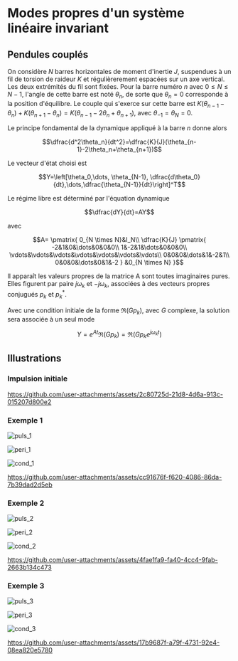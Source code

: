 # Modes propres d'un système linéaire invariant

## Pendules couplés

On considère $N$ barres horizontales de moment d'inertie $J$, suspendues à un fil de torsion de raideur $K$ et régulièrerement espacées sur un axe vertical. Les deux extrémités du fil sont fixées. Pour la barre numéro $n$ avec $0\leq N \leq N-1$, l'angle de cette barre est noté $\theta_n$, de sorte que $\theta_n=0$ corresponde à la position d'équilibre. Le couple qui s'exerce sur cette barre est $K(\theta_{n-1}-\theta_n) + K(\theta_{n+1}-\theta_n)=K(\theta_{n-1}-2\theta_n+\theta_{n+1})$, avec $\theta_{-1}=\theta_N=0$.

Le principe fondamental de la dynamique appliqué à la barre $n$ donne alors

$$\dfrac{d^2\theta_n}{dt^2}=\dfrac{K}{J}(\theta_{n-1}-2\theta_n+\theta_{n+1})$$

Le vecteur d'état choisi est

$$Y=\left[\theta_0,\dots, \theta_{N-1}, \dfrac{d\theta_0}{dt},\dots,\dfrac{\theta_{N-1}}{dt}\right]^T$$

Le régime libre est déterminé par l'équation dynamique

$$\dfrac{dY}{dt}=AY$$

avec

$$A=
\pmatrix{
0_{N \times N}&I_N\\
\dfrac{K}{J}
\pmatrix{
-2&1&0&\dots&0&0&0\\
1&-2&1&\dots&0&0&0\\
\vdots&\vdots&\vdots&\vdots&\vdots&\vdots&\vdots\\
0&0&0&\dots&1&-2&1\\
0&0&0&\dots&0&1&-2
}
&0_{N \times N}
}$$

Il apparaît les valeurs propres de la matrice A sont toutes imaginaires pures. Elles figurent par paire $j\omega_k$ et $-j\omega_k$, associées à des vecteurs propres conjugués $p_k$ et $p_k^*$.

Avec une condition initiale de la forme $\Re(Gp_k)$, avec $G$ complexe, la solution sera associée à un seul mode

$$Y=e^{At}\Re(Gp_k)=\Re(Gp_ke^{j\omega_kt})$$
 
## Illustrations

### Impulsion initiale

https://github.com/user-attachments/assets/2c80725d-21d8-4d6a-913c-015207d800e2

### Exemple 1

![puls_1](https://github.com/user-attachments/assets/67026d3f-120c-4ff4-892d-b11f21a61507)

![peri_1](https://github.com/user-attachments/assets/75e62acc-fad3-4aeb-9601-50c2baf802de)

![cond_1](https://github.com/user-attachments/assets/7e4266bb-dfbc-4af2-a88d-f1c623f5179f)

https://github.com/user-attachments/assets/cc91676f-f620-4086-86da-7b39dad2d5eb

### Exemple 2

![puls_2](https://github.com/user-attachments/assets/7567ff9d-2d39-4276-955b-838ef3889a4d)

![peri_2](https://github.com/user-attachments/assets/7b915255-810a-4b11-8264-eccaa4e62f71)

![cond_2](https://github.com/user-attachments/assets/3eda74c2-9e05-40f5-b170-7565704b6285)

https://github.com/user-attachments/assets/4fae1fa9-fa40-4cc4-9fab-2663b134c473

### Exemple 3

![puls_3](https://github.com/user-attachments/assets/9616e04b-9ed2-4fae-946c-26450beca1a6)

![peri_3](https://github.com/user-attachments/assets/7c5133bc-2e54-45c5-a9fe-d8292c6b0419)

![cond_3](https://github.com/user-attachments/assets/5281ac57-002d-4c23-9719-819520cbb26b)

https://github.com/user-attachments/assets/17b9687f-a79f-4731-92e4-08ea820e5780





